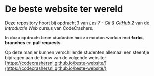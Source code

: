 # De beste website ter wereld

Deze repository hoort bij opdracht 3 van _Les 7 - Git & GitHub 2_ van de _Introductie Web_ cursus van CodeCrashers.

In deze opdracht leren studenten hoe ze moeten werken met **forks**, **branches** en **pull requests**.

Op deze manier kunnen verschillende studenten allemaal een steentje bijdragen aan de bouw van de volgende website: [https://codecrashersnl.github.io/beste-website/](https://codecrashersnl.github.io/beste-website/)